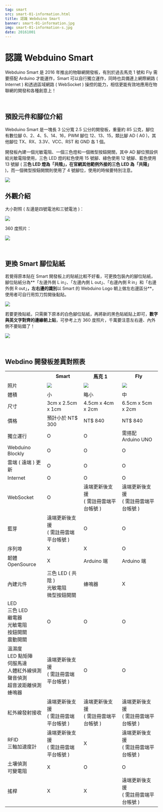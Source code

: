 ```yaml
---
tag: smart
src: smart-01-information.html
title: 認識 Webduino Smart
banner: smart-01-information.jpg
img: smart-01-information-s.jpg
date: 20161001
---
```


<!-- @@master  = ../../_layout.html-->

<!-- @@block  =  meta-->

<title>認識 Webduino Smart :::: Webduino = Web × Arduino</title>

<meta name="description" content="Webduino Smart 是 2016 年推出的物聯網開發板，有別於過去馬克 1 號和 Fly 需要搭配 Arduino 才能運作，Smart 可以自行獨立運作，同時也具備連上網際網路 (Internet) 和透過區域網路 ( WebSocket ) 操控的能力，相信更能有效地應用在物聯網的開發和各種創意上！">

<meta itemprop="description" content="Webduino Smart 是 2016 年推出的物聯網開發板，有別於過去馬克 1 號和 Fly 需要搭配 Arduino 才能運作，Smart 可以自行獨立運作，同時也具備連上網際網路 (Internet) 和透過區域網路 ( WebSocket ) 操控的能力，相信更能有效地應用在物聯網的開發和各種創意上！">

<meta property="og:description" content="Webduino Smart 是 2016 年推出的物聯網開發板，有別於過去馬克 1 號和 Fly 需要搭配 Arduino 才能運作，Smart 可以自行獨立運作，同時也具備連上網際網路 (Internet) 和透過區域網路 ( WebSocket ) 操控的能力，相信更能有效地應用在物聯網的開發和各種創意上！">

<meta property="og:title" content="認識 Webduino Smart" >

<meta property="og:url" content="https://webduino.io/tutorials/smart-01-information.html">

<meta property="og:image" content="https://webduino.io/img/tutorials/smart-01-information-s.jpg">

<meta itemprop="image" content="https://webduino.io/img/tutorials/smart-01-information-s.jpg">

<include src="../_include-tutorials.html"></include>

<!-- @@close-->

<!-- @@block  =  preAndNext-->

<include src="../_include-tutorials-content.html"></include>

<!-- @@close-->



<!-- @@block  =  tutorials-->
# 認識 Webduino Smart

Webduino Smart 是 2016 年推出的物聯網開發板，有別於過去馬克 1 號和 Fly 需要搭配 Arduino 才能運作，Smart 可以自行獨立運作，同時也具備連上網際網路 ( Internet ) 和透過區域網路 ( WebSocket ) 操控的能力，相信更能有效地應用在物聯網的開發和各種創意上！

<br/>

## 預設元件和腳位介紹

Webduino Smart 是一塊長 3 公分寬 2.5 公分的開發板，重量約 85 公克，腳位有數位腳 0、2、4、5、14、16，PWM 腳位 12、13、15，類比腳 AD ( A0 )，其他腳位 TX、RX、3.3V、VCC、RST 和 GND 各 1 個。

開發板內建一個光敏電阻、一個三色燈和一個微型按鈕開關，其中 AD 腳位預設供給光敏電阻使用，三色 LED 燈的紅色使用 15 號腳、綠色使用 12 號腳、藍色使用 13 號腳 ( **三色 LED 燈為「共陰」，在官網其他範例外接的三色 LED 為「共陽」** )，而一個微型按鈕開關則使用了 4 號腳位，使用的時候要特別注意。

![](../img/tutorials/smart-01-05.jpg)

## 外觀介紹

大小對照 ( 左邊是四號電池和三號電池 )：

![](../img/tutorials/smart-01-04.jpg)

360 度照片：

![](../img/tutorials/smart-01-03.gif)

<br/>

## 更換 Smart 腳位貼紙

若覺得原本貼在 Smart 開發板上的貼紙比較不好看，可更換包裝內的腳位貼紙，腳位貼紙分為**「左邊外側 L in」、「左邊內側 L out」、「右邊內側 R in」和「右邊外側 R out」**，左右邊的識別**以 Smart 的 Webduino Logo 朝上做左右邊區分**，使用者可自行用剪刀剪開後黏貼。

![](../img/tutorials/smart-01-09.jpg)

若要更換貼紙，只需撕下原本的白色腳位貼紙，再將新的黑色貼紙貼上即可，**數字與英文字對齊的邊緣朝上貼**，可參考上方 360 度照片，千萬要注意左右邊、內外側不要貼錯了！

![](../img/tutorials/smart-01-10.jpg)


<br/>

## Webdino 開發板差異對照表

<style>
.tutorials-content table.chart{
  border-collapse:collapse;
  border:5px solid #000;
  font-size:16px;
}
.tutorials-content table.chart tr th{
  padding:20px 10px;
  margin:0;
  max-width:200px;
  border-width:0 1px 1px;
  border-style:solid;
  border-color:#666;
  font-weight:bold;
  background:#333;
  color:#fff;
}
.tutorials-content table.chart tr td{
  padding:15px 10px;
  margin:0;
  max-width:200px;
  border-width:1px;
  border-style:solid;
  border-color:#ccc;
  line-height:22px;
  text-align:center;
  background:#fff;
  color:#000;
}
.tutorials-content table.chart tr td img{
  width:100%;
}
@media (max-width: 400px) {
  
  .tutorials-content table.chart tr th{
    padding:4px 1px;
    font-size:12px;
  }
  .tutorials-content table.chart tr td{
    font-size:12px;
    padding:4px 1px;
  line-height:18px;
  }
}
</style>

<table class="chart">
    <tr>
      <th></th>
      <th>Smart</th>
      <th>馬克 1</th>
      <th>Fly</th>
  </tr>
    <tr>
      <td>照片</td>
      <td><img src="../img/tutorials/smart-01-07-smart.jpg"></td>
      <td><img src="../img/tutorials/smart-01-07-mark1.jpg"></td>
      <td><img src="../img/tutorials/smart-01-07-fly.jpg"></td>
  </tr>
    <tr>
      <td>體積</td>
      <td>小</td>
      <td>略小</td>
      <td>中</td>
  </tr>
    <tr>
      <td>尺寸</td>
      <td>3cm x 2.5cm x 1cm</td>
      <td>4.5cm x 4cm x 2cm</td>
      <td>6.5cm x 5cm x 2cm</td>
  </tr>
    <tr>
      <td>價格</td>
      <td>預計小於 NT$ 300</td>
      <td>NT$ 840</td>
      <td>NT$ 840</td>
  </tr>
    <tr>
      <td>獨立運行</td>
      <td>O</td>
      <td>O</td>
      <td>需搭配<br/>
Arduino UNO</td>
  </tr>
    <tr>
      <td>Webduino Blockly</td>
      <td>O</td>
      <td>O</td>
      <td>O</td>
  </tr>
    <tr>
      <td>雲端 ( 遠端 ) 更新</td>
      <td>O</td>
      <td>O</td>
      <td>O</td>
  </tr>
    <tr>
      <td>Internet</td>
      <td>O</td>
      <td>O</td>
      <td>O</td>
  </tr>
    <tr>
      <td>WebSocket</td>
      <td>O</td>
      <td>遠端更新後支援<br/>( 需註冊雲端平台帳號 )</td>
      <td>遠端更新後支援<br/>( 需註冊雲端平台帳號 )</td>
  </tr>
    <tr>
      <td>藍芽</td>
      <td>遠端更新後支援<br/>( 需註冊雲端平台帳號 )</td>
      <td>O</td>
      <td>O</td>
  </tr>
    <tr>
      <td>序列埠</td>
      <td>X</td>
      <td>X</td>
      <td>O</td>
  </tr>
    <tr>
      <td>韌體 OpenSource</td>
      <td>X</td>
      <td>Arduino 端</td>
      <td>Arduino 端</td>
  </tr>
    <tr>
      <td>內建元件</td>
      <td>三色 LED ( 共陰 )<br/>
光敏電阻<br/>
微型按鈕開關</td>
      <td>蜂鳴器</td>
      <td>X</td>
  </tr>
    <tr>
      <td>LED<br/>
三色 LED<br/>
繼電器<br/>
光敏電阻<br/>
按鈕開關<br/>
震動開關</td>
      <td>O</td>
      <td>O</td>
      <td>O</td>
  </tr>
    <tr>
      <td>溫濕度<br/>
LED 點矩陣<br/>
伺服馬達<br/>
人體紅外線偵測<br/>
聲音偵測<br/>
超音波距離偵測<br/>
蜂鳴器</td>
      <td>遠端更新後支援<br/>( 需註冊雲端平台帳號 )</td>
      <td>O</td>
      <td>O</td>
  </tr>
    <tr>
      <td>紅外線發射接收</td>
      <td>遠端更新後支援<br/>( 需註冊雲端平台帳號 )</td>
      <td>遠端更新後支援<br/>( 需註冊雲端平台帳號 )</td>
      <td>遠端更新後支援<br/>( 需註冊雲端平台帳號 )</td>
  </tr>
    <tr>
      <td>RFID<br/>
三軸加速度計</td>
      <td>遠端更新後支援<br/>( 需註冊雲端平台帳號 )</td>
      <td>X</td>
      <td>遠端更新後支援<br/>( 需註冊雲端平台帳號 )</td>
  </tr>
    <tr>
      <td>土壤偵測<br/>
可變電阻</td>
      <td>X</td>
      <td>O</td>
      <td>O</td>
  </tr>
    <tr>
      <td>搖桿</td>
      <td>X</td>
      <td>X</td>
      <td>遠端更新後支援<br/>( 需註冊雲端平台帳號 )</td>
  </tr>
  </table>



<!-- @@close-->